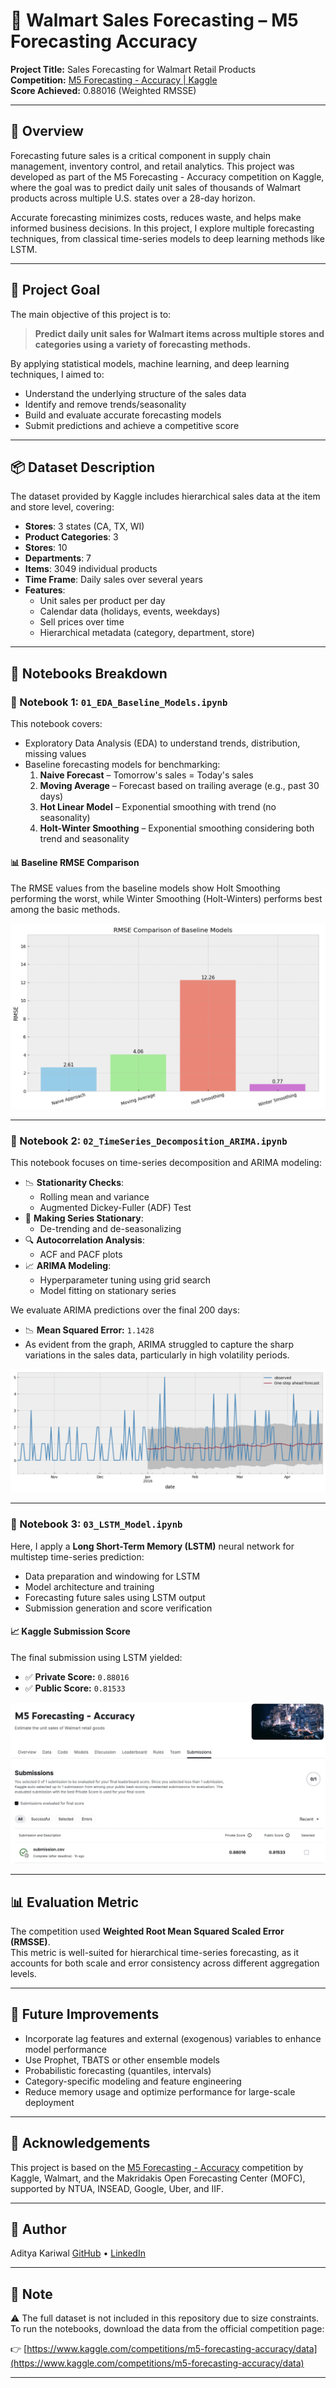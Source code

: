 # 🛒 Walmart Sales Forecasting – M5 Forecasting Accuracy

**Project Title:** Sales Forecasting for Walmart Retail Products  
**Competition:** [M5 Forecasting - Accuracy | Kaggle](https://www.kaggle.com/competitions/m5-forecasting-accuracy)  
**Score Achieved:** 0.88016 (Weighted RMSSE)

---

## 📌 Overview

Forecasting future sales is a critical component in supply chain management, inventory control, and retail analytics. This project was developed as part of the M5 Forecasting - Accuracy competition on Kaggle, where the goal was to predict daily unit sales of thousands of Walmart products across multiple U.S. states over a 28-day horizon.

Accurate forecasting minimizes costs, reduces waste, and helps make informed business decisions. In this project, I explore multiple forecasting techniques, from classical time-series models to deep learning methods like LSTM.

---

## 🎯 Project Goal

The main objective of this project is to:

> **Predict daily unit sales for Walmart items across multiple stores and categories using a variety of forecasting methods.**

By applying statistical models, machine learning, and deep learning techniques, I aimed to:
- Understand the underlying structure of the sales data
- Identify and remove trends/seasonality
- Build and evaluate accurate forecasting models
- Submit predictions and achieve a competitive score

---

## 📦 Dataset Description

The dataset provided by Kaggle includes hierarchical sales data at the item and store level, covering:

- **Stores**: 3 states (CA, TX, WI)
- **Product Categories**: 3
- **Stores**: 10
- **Departments**: 7
- **Items**: 3049 individual products
- **Time Frame**: Daily sales over several years
- **Features**:
  - Unit sales per product per day
  - Calendar data (holidays, events, weekdays)
  - Sell prices over time
  - Hierarchical metadata (category, department, store)

---

## 📁 Notebooks Breakdown

### 📓 Notebook 1: `01_EDA_Baseline_Models.ipynb`

This notebook covers:
- Exploratory Data Analysis (EDA) to understand trends, distribution, missing values
- Baseline forecasting models for benchmarking:
  1. **Naive Forecast** – Tomorrow's sales = Today's sales
  2. **Moving Average** – Forecast based on trailing average (e.g., past 30 days)
  3. **Hot Linear Model** – Exponential smoothing with trend (no seasonality)
  4. **Holt-Winter Smoothing** – Exponential smoothing considering both trend and seasonality
 
#### 📊 Baseline RMSE Comparison

The RMSE values from the baseline models show Holt Smoothing performing the worst, while Winter Smoothing (Holt-Winters) performs best among the basic methods.

![Baseline RMSE Comparison](baseline_rmse_comparison.png)

---

### 📓 Notebook 2: `02_TimeSeries_Decomposition_ARIMA.ipynb`

This notebook focuses on time-series decomposition and ARIMA modeling:
- 📉 **Stationarity Checks**:
  - Rolling mean and variance
  - Augmented Dickey-Fuller (ADF) Test
- 🔧 **Making Series Stationary**:
  - De-trending and de-seasonalizing
- 🔍 **Autocorrelation Analysis**:
  - ACF and PACF plots
- 📈 **ARIMA Modeling**:
  - Hyperparameter tuning using grid search
  - Model fitting on stationary series
 
We evaluate ARIMA predictions over the final 200 days:

- 📉 **Mean Squared Error:** `1.1428`
- As evident from the graph, ARIMA struggled to capture the sharp variations in the sales data, particularly in high volatility periods.

![ARIMA Forecast vs Actual](arima_forecast_comparison.png)

---

### 📓 Notebook 3: `03_LSTM_Model.ipynb`

Here, I apply a **Long Short-Term Memory (LSTM)** neural network for multistep time-series prediction:
- Data preparation and windowing for LSTM
- Model architecture and training
- Forecasting future sales using LSTM output
- Submission generation and score verification

#### 📈 Kaggle Submission Score

The final submission using LSTM yielded:

- ✅ **Private Score:** `0.88016`
- ✅ **Public Score:** `0.81533`

![Kaggle Score Screenshot](lstm_kaggle_score.png)

---

## 📊 Evaluation Metric

The competition used **Weighted Root Mean Squared Scaled Error (RMSSE)**.  
This metric is well-suited for hierarchical time-series forecasting, as it accounts for both scale and error consistency across different aggregation levels.

---

## 🚀 Future Improvements

- Incorporate lag features and external (exogenous) variables to enhance model performance
- Use Prophet, TBATS or other ensemble models
- Probabilistic forecasting (quantiles, intervals)
- Category-specific modeling and feature engineering
- Reduce memory usage and optimize performance for large-scale deployment

---

## 📎 Acknowledgements

This project is based on the [M5 Forecasting - Accuracy](https://www.kaggle.com/competitions/m5-forecasting-accuracy/overview) competition by Kaggle, Walmart, and the Makridakis Open Forecasting Center (MOFC), supported by NTUA, INSEAD, Google, Uber, and IIF.

---

## 💼 Author

Aditya Kariwal
[GitHub](https://github.com/adityakariwal) • [LinkedIn](https://www.linkedin.com/in/aditya-kariwal-730a04295/)  

---

## 📝 Note

⚠️ The full dataset is not included in this repository due to size constraints.  
To run the notebooks, download the data from the official competition page:

👉 [https://www.kaggle.com/competitions/m5-forecasting-accuracy/data](https://www.kaggle.com/competitions/m5-forecasting-accuracy/data)

---
